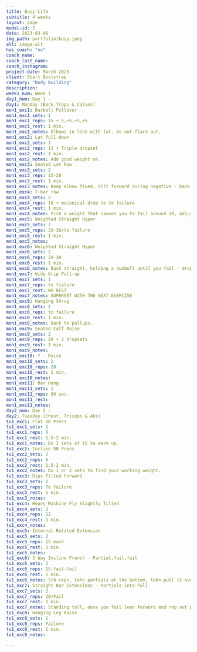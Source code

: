```yaml
---
title: Busy Life
subtitle: 4 weeks
layout: page
modal-id: 5
date: 2023-03-06
img_path: portfolio/busy.jpeg 
alt: image-alt
has_coach: "no"
coach_name: 
coach_last_name: 
coach_instagram: 
project-date: March 2023
client: Start Bootstrap
category: "Body Building"
description: 
week1_num: Week 1
day1_num: Day 1 -
day1: Monday (Back,Traps & Calves)
mon1_exc1: Barbell Pullover
mon1_exc1_sets: 1
mon1_exc1_reps: 15 + 5,+5,+5,+5
mon1_exc1_rest: 1 min.
mon1_exc1_notes: Elbows in line with lat. Do not flare out.
mon1_exc2: Lat Pull-down
mon1_exc2_sets: 3
mon1_exc2_reps: 12 + Triple dropset
mon1_exc2_rest: 1 min.
mon1_exc2_notes: Add good weight on.
mon1_exc3: Seated Lat Row
mon1_exc3_sets: 2
mon1_exc3_reps: 15-20
mon1_exc3_rest: 1 min.
mon1_exc3_notes: Keep elbow fixed, tilt forward during negative - back during contraction.
mon1_exc4: T-bar row
mon1_exc4_sets: 2
mon1_exc4_reps: 10 + mecanical drop to to failure
mon1_exc4_rest: 1 min.
mon1_exc4_notes: Pick a weight that causes you to fail around 10, adjust form more upright position and continue to failure.
mon1_exc5: Weighted Straight Hyper
mon1_exc5_sets: 2
mon1_exc5_reps: 20-30/to failure
mon1_exc5_rest: 1 min.
mon1_exc5_notes: 
mon1_exc6: Weighted Straight Hyper
mon1_exc6_sets: 2
mon1_exc6_reps: 20-30
mon1_exc6_rest: 1 min.
mon1_exc6_notes: Back straight, holding a dumbell until you fail - drop the weight and keep going.
mon1_exc7: Wide Grip Pull-up
mon1_exc7_sets: 1
mon1_exc7_reps: to fialure
mon1_exc7_rest: NO REST
mon1_exc7_notes: SUPERSET WITH THE NEXT EXERCISE
mon1_exc8: Hanging Shrug
mon1_exc8_sets: 1
mon1_exc8_reps: to failure
mon1_exc8_rest: 1 min.
mon1_exc8_notes: Back to pullups.
mon1_exc9: Seated Calf Raise
mon1_exc9_sets: 2
mon1_exc9_reps: 20 + 2 dropsets
mon1_exc9_rest: 1 min.
mon1_exc9_notes: 
mon1_exc10: Y - Raise
mon1_exc10_sets: 2
mon1_exc10_reps: 20
mon1_exc10_rest: 1 min.
mon1_exc10_notes: 
mon1_exc11: Bar Hang
mon1_exc11_sets: 1
mon1_exc11_reps: 60 sec.
mon1_exc11_rest: 
mon1_exc11_notes: 
day2_num: Day 2 -
day2: Tuesday (Chest, Triceps & Abs)
tu1_exc1: Flat DB Press
tu1_exc1_sets: 2
tu1_exc1_reps: 6
tu1_exc1_rest: 1.5-2 min.
tu1_exc1_notes: Do 2 sets of 15 to warm up.
tu1_exc2: Incline DB Press
tu1_exc2_sets: 2
tu1_exc2_reps: 6
tu1_exc2_rest: 1.5-2 min.
tu1_exc2_notes: Do 1 or 2 sets to find your working weight.
tu1_exc3: Dips Tilted Forward
tu1_exc3_sets: 2
tu1_exc3_reps: To failure
tu1_exc3_rest: 1 min.
tu1_exc3_notes: 
tu1_exc4: Heavy Machine Fly Slightly Tilted
tu1_exc4_sets: 2
tu1_exc4_reps: 12
tu1_exc4_rest: 1 min.
tu1_exc4_notes: 
tu1_exc5: Internal Rotated Extension
tu1_exc5_sets: 2
tu1_exc5_reps: 15 each
tu1_exc5_rest: 1 min.
tu1_exc5_notes: 
tu1_exc6: 3 Way Incline French - Partial,fail,fail
tu1_exc6_sets: 2
tu1_exc6_reps: 15-fail-fail
tu1_exc6_rest: 1 min.
tu1_exc6_notes: 3/4 reps, tehn partials at the bottom, tehn pull it over and do partials in front.
tu1_exc7: Straight Bar Extensions - Partials into Full
tu1_exc7_sets: 2
tu1_exc7_reps: 20/Fail
tu1_exc7_rest: 1 min.
tu1_exc7_notes: Standing tall, once you fail lean forward and rep out partials until failure.
tu1_exc8: Hanging Leg Raise
tu1_exc8_sets: 2
tu1_exc8_reps: Failure
tu1_exc8_rest: 1 min.
tu1_exc8_notes: 

---
```

